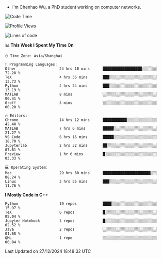 - I'm Chenhao Wu, a PhD student working on computer networks.

<!--START_SECTION:waka-->
![Code Time](http://img.shields.io/badge/Code%20Time-270%20hrs%2032%20mins-blue)

![Profile Views](http://img.shields.io/badge/Profile%20Views-0-blue)

![Lines of code](https://img.shields.io/badge/From%20Hello%20World%20I%27ve%20Written-12.4%20million%20lines%20of%20code-blue)

📊 **This Week I Spent My Time On** 

```text
🕑︎ Time Zone: Asia/Shanghai

💬 Programming Languages: 
Other                    24 hrs 10 mins      ██████████████████░░░░░░░   72.28 % 
TeX                      4 hrs 35 mins       ███░░░░░░░░░░░░░░░░░░░░░░   13.73 % 
Python                   4 hrs 24 mins       ███░░░░░░░░░░░░░░░░░░░░░░   13.19 % 
MATLAB                   8 mins              ░░░░░░░░░░░░░░░░░░░░░░░░░   00.41 % 
Groff                    3 mins              ░░░░░░░░░░░░░░░░░░░░░░░░░   00.20 % 

🔥 Editors: 
Chrome                   14 hrs 12 mins      ███████████░░░░░░░░░░░░░░   42.48 % 
MATLAB                   7 hrs 6 mins        █████░░░░░░░░░░░░░░░░░░░░   21.27 % 
VS Code                  6 hrs 15 mins       █████░░░░░░░░░░░░░░░░░░░░   18.70 % 
Jupyterlab               2 hrs 32 mins       ██░░░░░░░░░░░░░░░░░░░░░░░   07.61 % 
Preview                  1 hr 6 mins         █░░░░░░░░░░░░░░░░░░░░░░░░   03.33 % 

💻 Operating System: 
Mac                      29 hrs 30 mins      ██████████████████████░░░   88.24 % 
Linux                    3 hrs 55 mins       ███░░░░░░░░░░░░░░░░░░░░░░   11.76 % 
```

**I Mostly Code in C++** 

```text
Python                   19 repos            ████░░░░░░░░░░░░░░░░░░░░░   15.97 % 
TeX                      6 repos             █░░░░░░░░░░░░░░░░░░░░░░░░   05.04 % 
Jupyter Notebook         3 repos             █░░░░░░░░░░░░░░░░░░░░░░░░   02.52 % 
Java                     2 repos             ░░░░░░░░░░░░░░░░░░░░░░░░░   01.68 % 
QML                      1 repo              ░░░░░░░░░░░░░░░░░░░░░░░░░   00.84 % 
```




 Last Updated on 27/12/2024 18:48:32 UTC
<!--END_SECTION:waka-->
